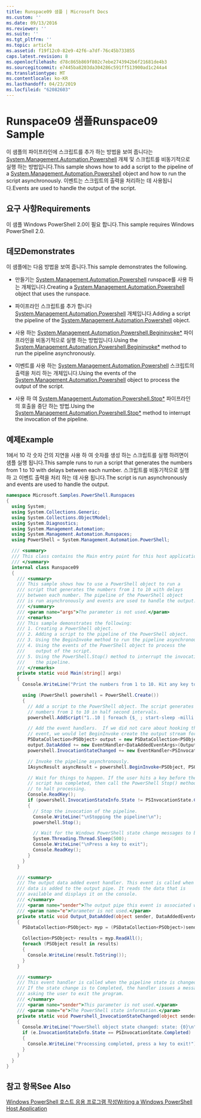 ```yaml
---
title: Runspace09 샘플 | Microsoft Docs
ms.custom: ''
ms.date: 09/13/2016
ms.reviewer: ''
ms.suite: ''
ms.tgt_pltfrm: ''
ms.topic: article
ms.assetid: f19f12c0-82e9-42f6-a7df-76c45b733855
caps.latest.revision: 8
ms.openlocfilehash: d78c865b869f802c7ebe2743942b6f21681de4b3
ms.sourcegitcommit: e7445ba8203da304286c591ff513900ad1c244a4
ms.translationtype: MT
ms.contentlocale: ko-KR
ms.lasthandoff: 04/23/2019
ms.locfileid: "62082603"
---
```

# <a name="runspace09-sample"></a><span data-ttu-id="4515d-102">Runspace09 샘플</span><span class="sxs-lookup"><span data-stu-id="4515d-102">Runspace09 Sample</span></span>

<span data-ttu-id="4515d-103">이 샘플의 파이프라인에 스크립트를 추가 하는 방법을 보여 줍니다는 [System.Management.Automation.Powershell](/dotnet/api/system.management.automation.powershell) 개체 및 스크립트를 비동기적으로 실행 하는 방법입니다.</span><span class="sxs-lookup"><span data-stu-id="4515d-103">This sample shows how to add a script to the pipeline of a [System.Management.Automation.Powershell](/dotnet/api/system.management.automation.powershell) object and how to run the script asynchronously.</span></span> <span data-ttu-id="4515d-104">이벤트는 스크립트의 출력을 처리하는 데 사용됩니다.</span><span class="sxs-lookup"><span data-stu-id="4515d-104">Events are used to handle the output of the script.</span></span>

## <a name="requirements"></a><span data-ttu-id="4515d-105">요구 사항</span><span class="sxs-lookup"><span data-stu-id="4515d-105">Requirements</span></span>

<span data-ttu-id="4515d-106">이 샘플 Windows PowerShell 2.0이 필요 합니다.</span><span class="sxs-lookup"><span data-stu-id="4515d-106">This sample requires Windows PowerShell 2.0.</span></span>

## <a name="demonstrates"></a><span data-ttu-id="4515d-107">데모</span><span class="sxs-lookup"><span data-stu-id="4515d-107">Demonstrates</span></span>

<span data-ttu-id="4515d-108">이 샘플에는 다음 방법을 보여 줍니다.</span><span class="sxs-lookup"><span data-stu-id="4515d-108">This sample demonstrates the following.</span></span>

- <span data-ttu-id="4515d-109">만들기는 [System.Management.Automation.Powershell](/dotnet/api/system.management.automation.powershell) runspace를 사용 하는 개체입니다.</span><span class="sxs-lookup"><span data-stu-id="4515d-109">Creating a [System.Management.Automation.Powershell](/dotnet/api/system.management.automation.powershell) object that uses the runspace.</span></span>

- <span data-ttu-id="4515d-110">파이프라인 스크립트를 추가 합니다 [System.Management.Automation.Powershell](/dotnet/api/system.management.automation.powershell) 개체입니다.</span><span class="sxs-lookup"><span data-stu-id="4515d-110">Adding a script the pipeline of the [System.Management.Automation.Powershell](/dotnet/api/system.management.automation.powershell) object.</span></span>

- <span data-ttu-id="4515d-111">사용 하는 [System.Management.Automation.Powershell.Begininvoke\*](/dotnet/api/System.Management.Automation.PowerShell.BeginInvoke) 파이프라인을 비동기적으로 실행 하는 방법입니다.</span><span class="sxs-lookup"><span data-stu-id="4515d-111">Using the [System.Management.Automation.Powershell.Begininvoke\*](/dotnet/api/System.Management.Automation.PowerShell.BeginInvoke) method to run the pipeline asynchronously.</span></span>

- <span data-ttu-id="4515d-112">이벤트를 사용 하는 [System.Management.Automation.Powershell](/dotnet/api/system.management.automation.powershell) 스크립트의 출력을 처리 하는 개체입니다.</span><span class="sxs-lookup"><span data-stu-id="4515d-112">Using the events of the [System.Management.Automation.Powershell](/dotnet/api/system.management.automation.powershell) object to process the output of the script.</span></span>

- <span data-ttu-id="4515d-113">사용 하 여 [System.Management.Automation.Powershell.Stop\*](/dotnet/api/System.Management.Automation.PowerShell.Stop) 파이프라인의 호출을 중단 하는 방법.</span><span class="sxs-lookup"><span data-stu-id="4515d-113">Using the [System.Management.Automation.Powershell.Stop\*](/dotnet/api/System.Management.Automation.PowerShell.Stop) method to interrupt the invocation of the pipeline.</span></span>

## <a name="example"></a><span data-ttu-id="4515d-114">예제</span><span class="sxs-lookup"><span data-stu-id="4515d-114">Example</span></span>

<span data-ttu-id="4515d-115">1에서 10 각 숫자 간의 지연을 사용 하 여 숫자를 생성 하는 스크립트를 실행 하려면이 샘플 실행 됩니다.</span><span class="sxs-lookup"><span data-stu-id="4515d-115">This sample runs to run a script that generates the numbers from 1 to 10 with delays between each number.</span></span> <span data-ttu-id="4515d-116">스크립트를 비동기적으로 실행 하 고 이벤트 출력을 처리 하는 데 사용 됩니다.</span><span class="sxs-lookup"><span data-stu-id="4515d-116">The script is run asynchronously and events are used to handle the output.</span></span>

```csharp
namespace Microsoft.Samples.PowerShell.Runspaces
{
  using System;
  using System.Collections.Generic;
  using System.Collections.ObjectModel;
  using System.Diagnostics;
  using System.Management.Automation;
  using System.Management.Automation.Runspaces;
  using PowerShell = System.Management.Automation.PowerShell;

  /// <summary>
  /// This class contains the Main entry point for this host application.
  /// </summary>
  internal class Runspace09
  {
    /// <summary>
    /// This sample shows how to use a PowerShell object to run a
    /// script that generates the numbers from 1 to 10 with delays
    /// between each number. The pipeline of the PowerShell object
    /// is run asynchronously and events are used to handle the output.
    /// </summary>
    /// <param name="args">The parameter is not used.</param>
    /// <remarks>
    /// This sample demonstrates the following:
    /// 1. Creating a PowerShell object.
    /// 2. Adding a script to the pipeline of the PowerShell object.
    /// 3. Using the BeginInvoke method to run the pipeline asynchronously.
    /// 4. Using the events of the PowerShell object to process the
    ///    output of the script.
    /// 5. Using the PowerShell.Stop() method to interrupt the invocation of
    ///    the pipeline.
    /// </remarks>
    private static void Main(string[] args)
    {
      Console.WriteLine("Print the numbers from 1 to 10. Hit any key to halt processing\n");

      using (PowerShell powershell = PowerShell.Create())
      {
        // Add a script to the PowerShell object. The script generates the
        // numbers from 1 to 10 in half second intervals.
        powershell.AddScript("1..10 | foreach {$_ ; start-sleep -milli 500}");

        // Add the event handlers.  If we did not care about hooking the DataAdded
        // event, we would let BeginInvoke create the output stream for us.
        PSDataCollection<PSObject> output = new PSDataCollection<PSObject>();
        output.DataAdded += new EventHandler<DataAddedEventArgs>(Output_DataAdded);
        powershell.InvocationStateChanged += new EventHandler<PSInvocationStateChangedEventArgs>(Powershell_InvocationStateChanged);

        // Invoke the pipeline asynchronously.
        IAsyncResult asyncResult = powershell.BeginInvoke<PSObject, PSObject>(null, output);

        // Wait for things to happen. If the user hits a key before the
        // script has completed, then call the PowerShell Stop() method
        // to halt processing.
        Console.ReadKey();
        if (powershell.InvocationStateInfo.State != PSInvocationState.Completed)
        {
          // Stop the invocation of the pipeline.
          Console.WriteLine("\nStopping the pipeline!\n");
          powershell.Stop();

          // Wait for the Windows PowerShell state change messages to be displayed.
          System.Threading.Thread.Sleep(500);
          Console.WriteLine("\nPress a key to exit");
          Console.ReadKey();
        }
      }
    }

    /// <summary>
    /// The output data added event handler. This event is called when
    /// data is added to the output pipe. It reads the data that is
    /// available and displays it on the console.
    /// </summary>
    /// <param name="sender">The output pipe this event is associated with.</param>
    /// <param name="e">Parameter is not used.</param>
    private static void Output_DataAdded(object sender, DataAddedEventArgs e)
    {
      PSDataCollection<PSObject> myp = (PSDataCollection<PSObject>)sender;

      Collection<PSObject> results = myp.ReadAll();
      foreach (PSObject result in results)
      {
        Console.WriteLine(result.ToString());
      }
    }

    /// <summary>
    /// This event handler is called when the pipeline state is changed.
    /// If the state change is to Completed, the handler issues a message
    /// asking the user to exit the program.
    /// </summary>
    /// <param name="sender">This parameter is not used.</param>
    /// <param name="e">The PowerShell state information.</param>
    private static void Powershell_InvocationStateChanged(object sender, PSInvocationStateChangedEventArgs e)
    {
      Console.WriteLine("PowerShell object state changed: state: {0}\n", e.InvocationStateInfo.State);
      if (e.InvocationStateInfo.State == PSInvocationState.Completed)
      {
        Console.WriteLine("Processing completed, press a key to exit!");
      }
    }
  }
}
```

## <a name="see-also"></a><span data-ttu-id="4515d-117">참고 항목</span><span class="sxs-lookup"><span data-stu-id="4515d-117">See Also</span></span>

[<span data-ttu-id="4515d-118">Windows PowerShell 호스트 응용 프로그램 작성</span><span class="sxs-lookup"><span data-stu-id="4515d-118">Writing a Windows PowerShell Host Application</span></span>](./writing-a-windows-powershell-host-application.md)